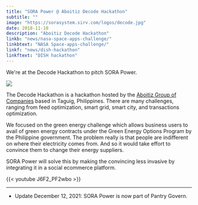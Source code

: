 ```yaml
---
title: "SORA Power @ Aboitiz Decode Hackathon"
subtitle: ""
image: "https://sorasystem.sirv.com/logos/decode.jpg"
date: 2018-11-10
description: "Aboitiz Decode Hackathon"
linkb: "news/nasa-space-apps-challenge/"
linkbtext: "NASA Space-apps-challenge/"
linkf: "news/dish-hackathon"
linkftext: "DISH hackathon"
---
```


We're at the Decode Hackathon to pitch SORA Power. 

![](https://sorasystem.sirv.com/logos/decode.jpg)

The Decode Hackathon is a hackathon hosted by the [Aboitiz Group of Companies](https://aboitiz.com) based in Taguig, Philippines. There are many challenges, ranging from feed optimization, smart grid, smart city, and transactions optimization.

We focused on the green energy challenge which allows business users to avail of green energy contracts under the Green Energy Options Program by the Philippine government. The problem really is that people are indifferent on where their electricity comes from. And so it would take effort to convince them to change their energy suppliers.

SORA Power will solve this by making the convincing less invasive by integrating it in a social ecommerce platform. 

{{< youtube J6F2_PF2wbo >}}

---
- Update December 12, 2021: SORA Power is now part of Pantry Govern.